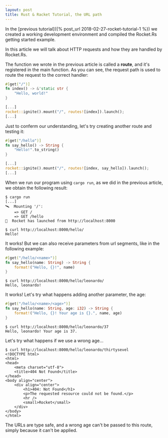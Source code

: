 ```yaml
---
layout: post
title: Rust & Racket Tutorial, the URL path
---
```


In the [previous tutorial]({% post_url 2018-02-27-rocket-tutorial-1 %}) we
created a working development environment and compiled the Rocket.Rs getting
started example.

In this article we will talk about HTTP requests and how they are handled by
Rocket.Rs.

The function we wrote in the previous article is called a **route**, and it's
registered in the main function. As you can see, the request path is used to
route the request to the correct handler:

```rust
#[get("/")]
fn index() -> &'static str {
    "Hello, world!"
}

[...]
rocket::ignite().mount("/", routes![index]).launch();
[...]
```

Just to conferm our understanding, let's try creating another route and testing
it:

```rust
#[get("/hello")]
fn say_hello() -> String {
    "Hello!".to_string()
}

[...]
rocket::ignite().mount("/", routes![index, say_hello]).launch();
[...]
```

When we run our program using `cargo run`, as we did in the previous article, we
obtain the following result:

```
$ cargo run
[...]
🛰  Mounting '/':
    => GET /
    => GET /hello
🚀  Rocket has launched from http://localhost:8000

$ curl http://localhost:8000/hello/
Hello!
```

It works! But we can also receive parameters from url segments, like in the
following example:

```rust
#[get("/hello/<name>")]
fn say_hello(name: String) -> String {
    format!("Hello, {}!", name)
}
```

```
$ curl http://localhost:8000/hello/leonardo/
Hello, leonardo!
```

It works! Let's try what happens adding another parameter, the age:

```rust
#[get("/hello/<name>/<age>")]
fn say_hello(name: String, age: i32) -> String {
    format!("Hello, {}! Your age is {}.", name, age)
}
```

```
$ curl http://localhost:8000/hello/leonardo/37
Hello, leonardo! Your age is 37.
```

Let's try what happens if we use a wrong age...

```
$ curl http://localhost:8000/hello/leonardo/thirtysevel
<!DOCTYPE html>
<html>
<head>
    <meta charset="utf-8">
    <title>404 Not Found</title>
</head>
<body align="center">
    <div align="center">
        <h1>404: Not Found</h1>
        <p>The requested resource could not be found.</p>
        <hr />
        <small>Rocket</small>
    </div>
</body>
</html>
```

The URLs are type safe, and a wrong age can't be passed to this route, simply
because it can't be applied.